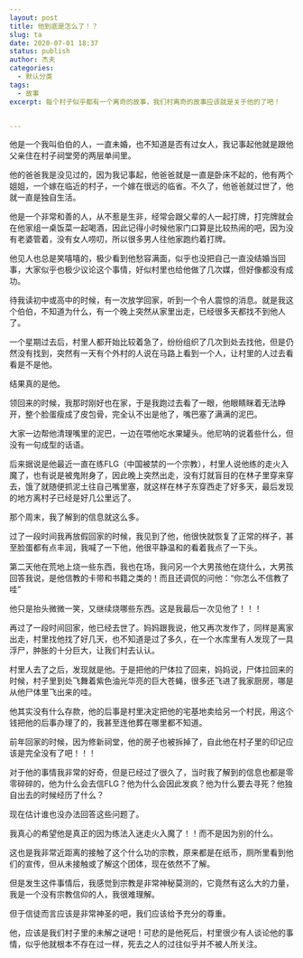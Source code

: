 ```yaml
---
layout: post
title: 他到底是怎么了！？
slug: ta
date: 2020-07-01 18:37
status: publish
author: 杰夫
categories: 
  - 默认分类
tags: 
  - 故事
excerpt: 每个村子似乎都有一个离奇的故事，我们村离奇的故事应该就是关于他的了吧！


---
```


他是一个我叫伯伯的人，一直未婚，也不知道是否有过女人，我记事起他就是跟他父亲住在村子祠堂旁的两层单间里。



他的爸爸我是没见过的，因为我记事起，他爸爸就是一直是卧床不起的，他有两个姐姐，一个嫁在临近的村子，一个嫁在很远的临省。不久了，他爸爸就过世了，他就一直是独自生活。



他是一个非常和善的人，从不惹是生非，经常会跟父辈的人一起打牌，打完牌就会在他家组一桌饭菜一起喝酒，因此记得小时候他家门口算是比较热闹的吧，因为没有老婆管着，没有女人唠叨，所以很多男人往他家跑约着打牌。



他见人也总是笑嘻嘻的，极少看到他愁容满面，似乎也没把自己一直没结婚当回事，大家似乎也极少议论这个事情，好似村里也给他做了几次媒，但好像都没有成功。



待我读初中或高中的时候，有一次放学回家，听到一个令人震惊的消息。就是我这个伯伯，不知道为什么，有一个晚上突然从家里出走，已经很多天都找不到他人了。



一个星期过去后，村里人都开始比较着急了，纷纷组织了几次到处去找他，但是仍然没有找到，突然有一天有个外村的人说在马路上看到一个人，让村里的人过去看看是不是他。



结果真的是他。



领回来的时候，我那时刚好也在家，于是我跑过去看了一眼，他眼睛眯着无法睁开，整个脸蛋瘦成了皮包骨，完全认不出是他了，嘴巴塞了满满的泥巴。



大家一边帮他清理嘴里的泥巴，一边在喂他吃水果罐头。他尼呐的说着些什么，但没有一句成型的话语。



后来据说是他最近一直在练FLG（中国被禁的一个宗教），村里人说他练的走火入魔了，也有说是被鬼附身了，因此晚上突然出走，没有灯就盲目的在林子里穿来穿去，饿了就随便抓泥土往自己嘴里塞，就这样在林子东穿西走了好多天，最后发现的地方离村子已经是好几公里远了。



那个周末，我了解到的信息就这么多。



过了一段时间我再放假回家的时候，我见到了他，他很快就恢复了正常的样子，甚至脸蛋都有点丰润，我喊了一下他，他很平静温和的看着我点了一下头。

第二天他在荒地上烧一些东西，我也在场，我问另一个大男孩他在烧什么，大男孩回答我说，是他信教的卡带和书籍之类的！而且还调侃的问他：“你怎么不信教了哇”



他只是抬头微微一笑，又继续烧哪些东西。这是我最后一次见他了！！！



再过了一段时间回家，他已经去世了。妈妈跟我说，他又再次发作了，同样是离家出走，村里找他找了好几天，也不知道是过了多久，在一个水库里有人发现了一具浮尸，肿胀的十分巨大，让我们村去认认。



村里人去了之后，发现就是他。于是把他的尸体拉了回来，妈妈说，尸体拉回来的时候，村子里到处飞舞着紫色油光华亮的巨大苍蝇，很多还飞进了我家厨房，哪是从他尸体里飞出来的哇。



他其实没有什么存款，他的后事是村里决定把他的宅基地卖给另一个村民，用这个钱把他的后事办理了的，我甚至连他葬在哪里都不知道。



前年回家的时候，因为修新祠堂，他的房子也被拆掉了，自此他在村子里的印记应该是完全没有了吧！！！



对于他的事情我非常的好奇，但是已经过了很久了，当时我了解到的信息也都是零零碎碎的，他为什么会去信FLG？他为什么会因此发疯？他为什么要去寻死？他独自出去的时候经历了什么？



现在估计谁也没办法回答这些问题了。

我真心的希望他是真正的因为练法入迷走火入魔了！！而不是因为别的什么。

这也是我非常近距离的接触了这个什么功的宗教，原来都是在纸币，厕所里看到他们的宣传，但从未接触或了解这个团体，现在依然不了解。

但是发生这件事情后，我感觉到宗教是非常神秘莫测的，它竟然有这么大的力量，我是一个没有宗教信仰的人，我很难理解。

但于信徒而言应该是非常神圣的吧，我们应该给予充分的尊重。

他，应该是我们村子里的未解之谜吧！可悲的是他死后，村里很少有人谈论他的事情，似乎他就根本不存在过一样，死去之人的过往似乎并不被人所关注。
